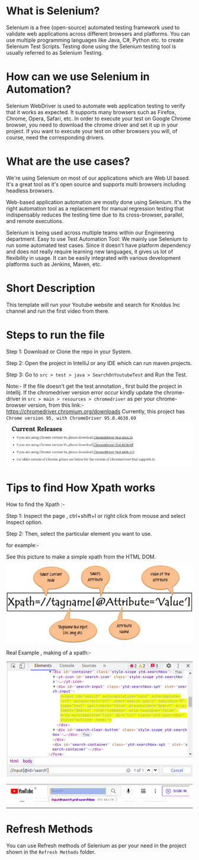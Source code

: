 # What is Selenium?

Selenium is a free (open-source) automated testing framework used to validate web applications across different browsers
and platforms. You can use multiple programming languages like Java, C#, Python etc. to create Selenium Test Scripts.
Testing done using the Selenium testing tool is usually referred to as Selenium Testing.


# How can we use Selenium in Automation?

Selenium WebDriver is used to automate web application testing to verify that it works as expected. It supports many
browsers such as Firefox, Chrome, Opera, Safari, etc. In order to execute your test on Google Chrome browser, you need
to download the chrome driver and set it up in your project. If you want to execute your test on other browsers you
will, of course, need the corresponding drivers.


# What are the use cases?

We're using Selenium on most of our applications which are Web UI based. It's a great tool as it's open source and
supports multi browsers including headless browsers.

Web-based application automation are mostly done using Selenium. It's the right automation tool as a replacement for
manual regression testing that indispensably reduces the testing time due to its cross-browser, parallel, and remote
executions.

Selenium is being used across multiple teams within our Engineering department. Easy to use Test Automation Tool:
We mainly use Selenium to run some automated test cases. Since it doesn't have platform dependency and does not really
require learning new languages, it gives us lot of flexibility in usage. It can be easily integrated with various
development platforms such as Jenkins, Maven, etc.

# Short Description
This template will run your Youtube website and search for Knoldus Inc channel and run the first video from there.

# Steps to run the file
Step 1: Download or Clone the repo in your System.

Step 2: Open the project in IntelliJ or any IDE which can run maven projects.

Step 3: Go to `src > test > java > SearchOnYoutubeTest` and Run the Test. 

Note:-
If the file doesn't get the test annotation , first build the project in Intellij.
If the chromedriver version error occur kindly update the chrome-driver in `src > main > resources > chromedriver`
as per your chrome-browser version, from this link:- https://chromedriver.chromium.org/downloads 
Currently, this project has `Chrome version 95, with ChromeDriver 95.0.4638.69`
![chromeversion.png](assests/chromeversion.png)



# Tips to find How Xpath works

How to find the Xpath :-

Step 1: Inspect the page , ctrl+shift+I or right click from mouse and select Inspect option.

Step 2: Then, select the particular element you want to use.

for example:-

See this picture to make a simple xpath from the HTML DOM.

![img.png](assests/img.png)

Real Example , making of a xpath:-


![Temp 1.1.png](assests/Temp%201.1.png)

![Temp 1.2.png](assests/Temp%201.2.png)

---

# Refresh Methods

You can use Refresh methods of Selenium as per your need in the project shown in the `Refresh Methods` folder.
